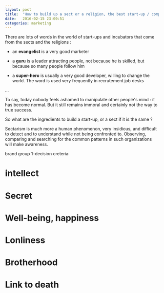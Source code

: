 ```yaml
---
layout: post
title:  "How to build up a sect or a religion, the best start-up / company ever."
date:   2016-02-15 23:00:51
categories: marketing
---
```


There are lots of words in the world of start-ups and incubators that come from the sects and the religions :

- an **evangelist** is a very good marketer

- a **guru** is a leader attracting people, not because he is skilled, but because so many people follow him

- a **super-hero** is usually a very good developer, willing to change the world. The word is used very frequently in recrutement job desks

...

To say, today nobody feels ashamed to manipulate other people's mind : it has become normal. But it still remains immoral and certainly not the way to true success.

So what are the ingredients to build a start-up, or a sect if it is the same ?

Sectarism is much more a human phenomenon, very insidious, and difficult to detect and to understand while not being confronted to. Observing, comparing and searching for the common patterns in such organizations will make awareness.

brand
group
1-decision creteria

# intellect

# Secret

# Well-being, happiness

# Lonliness

# Brotherhood

# Link to death
